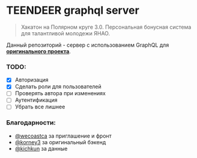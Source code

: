 # TEENDEER graphql server

> Хакатон на Полярном круге 3.0. Персональная бонусная система для талантливой молодежи ЯНАО.

Данный репозиторий - сервер с использованием GraphQL для **[оригинального проекта](https://github.com/wecoastca/teendeer)**.

### TODO:
- [x] Авторизация
- [x] Сделать роли для пользователей
- [ ] Проверять автора при изменениях
- [ ] Аутентификация
- [ ] Убрать все лишнее

### Благодарности:
 - [@wecoastca](https://github.com/wecoastca/) за приглашение и фронт
 - [@korney3](https://github.com/korney3/) за оригинальный бэкенд
 - [@kichkun](https://github.com/Kichkun) за данные